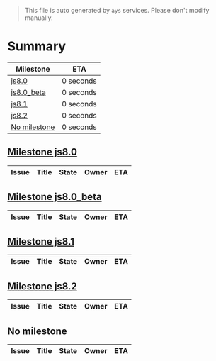 > This file is auto generated by `ays` services. Please don't modify manually.

# Summary
|Milestone|ETA|
|---------|---|
|[js8.0](#milestone-js80)|0 seconds|
|[js8.0_beta](#milestone-js80_beta)|0 seconds|
|[js8.1](#milestone-js81)|0 seconds|
|[js8.2](#milestone-js82)|0 seconds|
|[No milestone](#no-milestone)|0 seconds|

## [Milestone js8.0](milestones/6:js8.0.md)


|Issue|Title|State|Owner|ETA|
|-----|-----|-----|-----|---|

## [Milestone js8.0_beta](milestones/9:js8.0_beta.md)


|Issue|Title|State|Owner|ETA|
|-----|-----|-----|-----|---|

## [Milestone js8.1](milestones/10:js8.1.md)


|Issue|Title|State|Owner|ETA|
|-----|-----|-----|-----|---|

## [Milestone js8.2](milestones/8:js8.2.md)


|Issue|Title|State|Owner|ETA|
|-----|-----|-----|-----|---|




## No milestone
|Issue|Title|State|Owner|ETA|
|-----|-----|-----|-----|---|
